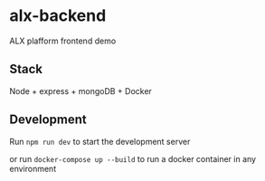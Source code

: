 # alx-backend

ALX plafform frontend demo

## Stack

Node + express + mongoDB + Docker

## Development

Run `npm run dev` to start the development server

or run `docker-compose up --build` to run a docker container in any environment
